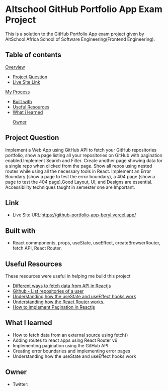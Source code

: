 <h1>Altschool GitHub Portfolio App Exam Project</h1>
<p>This is a solution to the GitHub Portfolio App exam project given by AltSchool Africa School of Software Engineering(Frontend Engineering).</p>
<h2>Table of contents</h2>
<a href="">Overview</a>
<ul>
  <li><a href="#pq">Project Question</a></li>
  <li><a href="#ls">Live Site Link</a></li>
</ul>
<a href="">My Process</a>
<ul>
  <li><a href="#to">Built with</a></li>
  <li><a href="#ur">Useful Resources</a></li>
  <li><a href="#wil">What i learned</a></li>
</ul>
<ul>
 <a href="#or">Owner</a>
</ul>
<h2 id="pq">Project Question</h2>
<p>Implement a Web App using GitHub API to fetch your GitHub repositories portfolio, show a page listing all your repositories on GitHub with pagination enabled.Implement Search and Filter. Create another page showing data for a single repo when clicked from the page. Show all repos using nested routes while using all the necessary tools in React.    Implement an Error Boundary (show a page to test the error boundary), a 404 page  (show a page to test the 404 page).Good Layout, UI, and Designs are essential. Accessibility techniques taught in semester one are Important.</p>
<h2 id="ls">Link</h2>
<ul>
  <li>Live Site URL:<a href="https://github-portfolio-app-beryl.vercel.app/">https://github-portfolio-app-beryl.vercel.app/</a></li>
</ul>
<h2 id="to">Built with</h2>
<ul>
  <li>React commponents, props, useState, useEffect, createBrowserRouter, fetch API, React Router.</li>
</ul>
<h2 id=ur>Useful Resources</h2>
<p>These resources were useful in helping me build this project</p>
<ul>
  <li><a href="https://statusneo.com/different-ways-to-fetch-data-from-api-in-reactjs/">Different ways to fetch data from API in Reactjs</li>
  <li><a href="https://docs.github.com/en/rest/repos/repos?apiVersion=2022-11-28#list-repositories-for-a-user">Github - List repositories of a user</li>
  <li><a href="https://react.dev/">Understanding how the useState and useEffect hooks work</li>
  <li><a href="https://reactrouter.com/en/main/start/tutorial">Understanding how the React Router works.</li>
  <li><a href="https://dev.to/canhamzacode/how-to-implement-pagination-with-reactjs-2b04">How to implement Pagination in Reactjs</a></li>
</ul>
<h2 id="wil">What I learned</h2>
<ul>
  <li>How to fetch data from an external source using fetch()</li>
  <li>Adding routes to react apps using React Router v6</li>
  <li>Implementing pagination using the GitHub API</li>
  <li>Creating error boundaries and implementing error pages</li>
  <li>Understanding how the useState and useEffect hooks work</li>
</ul>
<h2 id="or">Owner</h2>
<ul>
  <li>Twitter: <a href="https://twitter.com/Kakatrenches"></a></li>
</ul>








